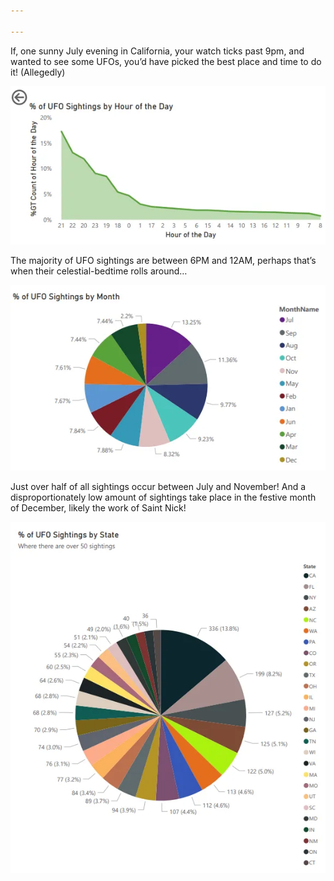 ```yaml
---

---
```


If, one sunny July evening in California, your watch ticks past 9pm, and wanted to see some UFOs, you’d have picked the best place and time to do it! (Allegedly)

![Graph 1](/assets/images/UFO_1.png "Graph 1")

The majority of UFO sightings are between 6PM and 12AM, perhaps that’s when their celestial-bedtime rolls around…

![Graph 2](/assets/images/UFO_2.png "Graph 2")

Just over half of all sightings occur between July and November! And a disproportionately low amount of sightings take place in the festive month of December, likely the work of Saint Nick!

![Graph 3](/assets/images/UFO_3.png "Graph 3")